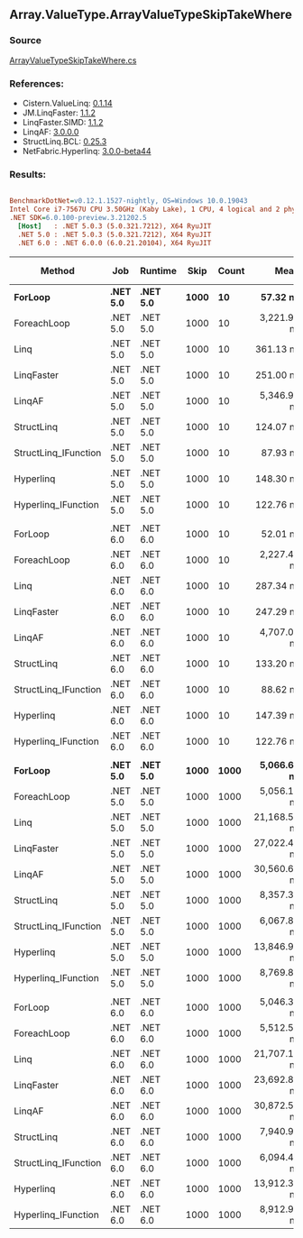 ﻿## Array.ValueType.ArrayValueTypeSkipTakeWhere

### Source
[ArrayValueTypeSkipTakeWhere.cs](../LinqBenchmarks/Array/ValueType/ArrayValueTypeSkipTakeWhere.cs)

### References:
- Cistern.ValueLinq: [0.1.14](https://www.nuget.org/packages/Cistern.ValueLinq/0.1.14)
- JM.LinqFaster: [1.1.2](https://www.nuget.org/packages/JM.LinqFaster/1.1.2)
- LinqFaster.SIMD: [1.1.2](https://www.nuget.org/packages/LinqFaster.SIMD/1.0.3)
- LinqAF: [3.0.0.0](https://www.nuget.org/packages/LinqAF/3.0.0.0)
- StructLinq.BCL: [0.25.3](https://www.nuget.org/packages/StructLinq.BCL/0.25.3)
- NetFabric.Hyperlinq: [3.0.0-beta44](https://www.nuget.org/packages/NetFabric.Hyperlinq/3.0.0-beta44)

### Results:
``` ini

BenchmarkDotNet=v0.12.1.1527-nightly, OS=Windows 10.0.19043
Intel Core i7-7567U CPU 3.50GHz (Kaby Lake), 1 CPU, 4 logical and 2 physical cores
.NET SDK=6.0.100-preview.3.21202.5
  [Host]   : .NET 5.0.3 (5.0.321.7212), X64 RyuJIT
  .NET 5.0 : .NET 5.0.3 (5.0.321.7212), X64 RyuJIT
  .NET 6.0 : .NET 6.0.0 (6.0.21.20104), X64 RyuJIT


```
|               Method |      Job |  Runtime | Skip | Count |         Mean |      Error |     StdDev | Ratio | RatioSD |    Gen 0 | Gen 1 | Gen 2 | Allocated |
|--------------------- |--------- |--------- |----- |------ |-------------:|-----------:|-----------:|------:|--------:|---------:|------:|------:|----------:|
|              **ForLoop** | **.NET 5.0** | **.NET 5.0** | **1000** |    **10** |     **57.32 ns** |   **0.675 ns** |   **0.564 ns** |  **1.00** |    **0.00** |        **-** |     **-** |     **-** |         **-** |
|          ForeachLoop | .NET 5.0 | .NET 5.0 | 1000 |    10 |  3,221.93 ns |  62.695 ns |  87.889 ns | 56.51 |    1.63 |   0.0153 |     - |     - |      32 B |
|                 Linq | .NET 5.0 | .NET 5.0 | 1000 |    10 |    361.13 ns |   9.326 ns |  27.498 ns |  6.70 |    0.40 |   0.1526 |     - |     - |     320 B |
|           LinqFaster | .NET 5.0 | .NET 5.0 | 1000 |    10 |    251.00 ns |   9.142 ns |  24.083 ns |  5.10 |    0.66 |   1.1168 |     - |     - |   2,336 B |
|               LinqAF | .NET 5.0 | .NET 5.0 | 1000 |    10 |  5,346.99 ns | 104.936 ns | 107.761 ns | 93.59 |    2.12 |        - |     - |     - |         - |
|           StructLinq | .NET 5.0 | .NET 5.0 | 1000 |    10 |    124.07 ns |   0.821 ns |   0.768 ns |  2.17 |    0.02 |   0.0458 |     - |     - |      96 B |
| StructLinq_IFunction | .NET 5.0 | .NET 5.0 | 1000 |    10 |     87.93 ns |   0.175 ns |   0.164 ns |  1.53 |    0.01 |        - |     - |     - |         - |
|            Hyperlinq | .NET 5.0 | .NET 5.0 | 1000 |    10 |    148.30 ns |   0.485 ns |   0.430 ns |  2.59 |    0.02 |        - |     - |     - |         - |
|  Hyperlinq_IFunction | .NET 5.0 | .NET 5.0 | 1000 |    10 |    122.76 ns |   0.514 ns |   0.481 ns |  2.14 |    0.02 |        - |     - |     - |         - |
|                      |          |          |      |       |              |            |            |       |         |          |       |       |           |
|              ForLoop | .NET 6.0 | .NET 6.0 | 1000 |    10 |     52.01 ns |   0.076 ns |   0.063 ns |  1.00 |    0.00 |        - |     - |     - |         - |
|          ForeachLoop | .NET 6.0 | .NET 6.0 | 1000 |    10 |  2,227.40 ns |  16.369 ns |  13.669 ns | 42.83 |    0.26 |   0.0153 |     - |     - |      32 B |
|                 Linq | .NET 6.0 | .NET 6.0 | 1000 |    10 |    287.34 ns |   1.519 ns |   1.347 ns |  5.52 |    0.03 |   0.1526 |     - |     - |     320 B |
|           LinqFaster | .NET 6.0 | .NET 6.0 | 1000 |    10 |    247.29 ns |   2.264 ns |   2.118 ns |  4.76 |    0.04 |   1.1168 |     - |     - |   2,336 B |
|               LinqAF | .NET 6.0 | .NET 6.0 | 1000 |    10 |  4,707.03 ns |  91.956 ns | 128.909 ns | 89.73 |    2.42 |        - |     - |     - |         - |
|           StructLinq | .NET 6.0 | .NET 6.0 | 1000 |    10 |    133.20 ns |   0.728 ns |   0.646 ns |  2.56 |    0.01 |   0.0458 |     - |     - |      96 B |
| StructLinq_IFunction | .NET 6.0 | .NET 6.0 | 1000 |    10 |     88.62 ns |   0.167 ns |   0.148 ns |  1.70 |    0.00 |        - |     - |     - |         - |
|            Hyperlinq | .NET 6.0 | .NET 6.0 | 1000 |    10 |    147.39 ns |   0.418 ns |   0.370 ns |  2.83 |    0.01 |        - |     - |     - |         - |
|  Hyperlinq_IFunction | .NET 6.0 | .NET 6.0 | 1000 |    10 |    122.76 ns |   0.554 ns |   0.518 ns |  2.36 |    0.01 |        - |     - |     - |         - |
|                      |          |          |      |       |              |            |            |       |         |          |       |       |           |
|              **ForLoop** | **.NET 5.0** | **.NET 5.0** | **1000** |  **1000** |  **5,066.63 ns** |  **46.575 ns** |  **41.288 ns** |  **1.00** |    **0.00** |        **-** |     **-** |     **-** |         **-** |
|          ForeachLoop | .NET 5.0 | .NET 5.0 | 1000 |  1000 |  5,056.16 ns |  24.438 ns |  20.407 ns |  1.00 |    0.01 |   0.0153 |     - |     - |      32 B |
|                 Linq | .NET 5.0 | .NET 5.0 | 1000 |  1000 | 21,168.58 ns |  98.067 ns |  86.934 ns |  4.18 |    0.04 |   0.1526 |     - |     - |     320 B |
|           LinqFaster | .NET 5.0 | .NET 5.0 | 1000 |  1000 | 27,022.42 ns | 319.239 ns | 266.579 ns |  5.34 |    0.05 | 105.2551 |     - |     - | 223,520 B |
|               LinqAF | .NET 5.0 | .NET 5.0 | 1000 |  1000 | 30,560.64 ns | 579.684 ns | 711.904 ns |  6.02 |    0.15 |        - |     - |     - |         - |
|           StructLinq | .NET 5.0 | .NET 5.0 | 1000 |  1000 |  8,357.34 ns |  63.808 ns |  56.564 ns |  1.65 |    0.01 |   0.0458 |     - |     - |      96 B |
| StructLinq_IFunction | .NET 5.0 | .NET 5.0 | 1000 |  1000 |  6,067.84 ns |  25.267 ns |  21.099 ns |  1.20 |    0.01 |        - |     - |     - |         - |
|            Hyperlinq | .NET 5.0 | .NET 5.0 | 1000 |  1000 | 13,846.93 ns |  91.645 ns |  76.528 ns |  2.73 |    0.02 |        - |     - |     - |         - |
|  Hyperlinq_IFunction | .NET 5.0 | .NET 5.0 | 1000 |  1000 |  8,769.84 ns |  33.370 ns |  29.582 ns |  1.73 |    0.02 |        - |     - |     - |         - |
|                      |          |          |      |       |              |            |            |       |         |          |       |       |           |
|              ForLoop | .NET 6.0 | .NET 6.0 | 1000 |  1000 |  5,046.35 ns |  12.078 ns |  10.085 ns |  1.00 |    0.00 |        - |     - |     - |         - |
|          ForeachLoop | .NET 6.0 | .NET 6.0 | 1000 |  1000 |  5,512.55 ns |  15.110 ns |  14.134 ns |  1.09 |    0.00 |   0.0153 |     - |     - |      32 B |
|                 Linq | .NET 6.0 | .NET 6.0 | 1000 |  1000 | 21,707.10 ns |  89.183 ns |  74.472 ns |  4.30 |    0.01 |   0.1526 |     - |     - |     320 B |
|           LinqFaster | .NET 6.0 | .NET 6.0 | 1000 |  1000 | 23,692.89 ns | 133.257 ns | 236.864 ns |  4.69 |    0.04 | 105.2551 |     - |     - | 223,520 B |
|               LinqAF | .NET 6.0 | .NET 6.0 | 1000 |  1000 | 30,872.52 ns | 565.221 ns | 471.985 ns |  6.12 |    0.09 |        - |     - |     - |         - |
|           StructLinq | .NET 6.0 | .NET 6.0 | 1000 |  1000 |  7,940.96 ns |  26.484 ns |  23.477 ns |  1.57 |    0.01 |   0.0458 |     - |     - |      96 B |
| StructLinq_IFunction | .NET 6.0 | .NET 6.0 | 1000 |  1000 |  6,094.42 ns |  14.176 ns |  12.567 ns |  1.21 |    0.00 |        - |     - |     - |         - |
|            Hyperlinq | .NET 6.0 | .NET 6.0 | 1000 |  1000 | 13,912.34 ns |  35.470 ns |  29.619 ns |  2.76 |    0.01 |        - |     - |     - |         - |
|  Hyperlinq_IFunction | .NET 6.0 | .NET 6.0 | 1000 |  1000 |  8,912.96 ns |  40.141 ns |  33.520 ns |  1.77 |    0.01 |        - |     - |     - |         - |
